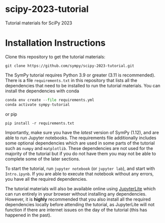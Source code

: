# scipy-2023-tutorial

Tutorial materials for SciPy 2023


# Installation Instructions

Clone this repository to get the tutorial materials:

```
git clone https://github.com/sympy/scipy-2023-tutorial.git
```

The SymPy tutorial requires Python 3.9 or greater (3.11 is recommended). There
is a file `requirements.txt` in this repository that lists all the
dependencies that need to be installed to run the tutorial materials. You can
install the dependencies with conda

```py
conda env create --file requirements.yml
conda activate sympy-tutorial
```

or pip

```
pip install -r requirements.txt
```

Importantly, make sure you have the *latest* version of SymPy (1.12), and are
able to run Jupyter notebooks. The requirements file additionally includes
some optional dependencies which are used in some parts of the tutorial such
as `numpy` and `matplotlib`. These dependencies are not used for the majority
of the tutorial but if you do not have them you may not be able to complete
some of the later sections.

To start the tutorial, run `jupyter notebook` (or `jupyter lab`), and start
with `Intro.ipynb`. If you are able to execute that notebook without any
errors, you have all the required dependencies.

The tutorial materials will also be available online using
[JupyterLite](https://jupyterlite.readthedocs.io/en/latest/) which can run
entirely in your browser without installing any dependencies. However, it is
**highly** recommended that you also install all the required dependencies
locally before attending the tutorial, as JupyterLite will not function if
there are internet issues on the day of the tutorial (this has happened in the
past).
